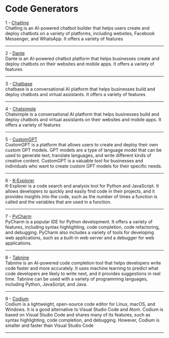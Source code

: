 <h1>
    Code Generators
</h1>

1 - <a href="https://chatling.ai/"> Chatling</a> <br>
Chatling is an AI-powered chatbot builder that helps users create and deploy chatbots on a variety of platforms, including websites, Facebook Messenger, and WhatsApp. It offers a variety of features<br><hr>
2 - <a href="https://dante-ai.com/">Dante</a> <br>
Dante is an AI-powered chatbot platform that helps businesses create and deploy chatbots on their websites and mobile apps. It offers a variety of features<br><hr>
3 - <a href="https://Chatbase.co">Chatbase</a> <br>
chatbase is a conversational AI platform that helps businesses build and deploy chatbots and virtual assistants. It offers a variety of features<br><hr>
4 - <a href="https://www.chatsimple.ai/">Chatsimple</a> <br>
Chatsimple is a conversational AI platform that helps businesses build and deploy chatbots and virtual assistants on their websites and mobile apps. It offers a variety of features<br><hr>
5 - <a href="https://customgpt.ai/">CustomGPT</a> <br>
CustomGPT is a platform that allows users to create and deploy their own custom GPT models. GPT models are a type of language model that can be used to generate text, translate languages, and write different kinds of creative content. CustomGPT is a valuable tool for businesses and individuals who want to create custom GPT models for their specific needs.<br><hr>
6 - <a href="https://k-explorer.com/">K-Explorer</a> <br>
K-Explorer is a code search and analysis tool for Python and JavaScript. It allows developers to quickly and easily find code in their projects, and it provides insights into the code, such as the number of times a function is called and the variables that are used in a function.<br><hr>
7 - <a href="https://www.jetbrains.com/pycharm/">PyCharm</a> <br>
PyCharm is a popular IDE for Python development. It offers a variety of features, including syntax highlighting, code completion, code refactoring, and debugging. PyCharm also includes a variety of tools for developing web applications, such as a built-in web server and a debugger for web applications.<br><hr>
8 - <a href="https://www.tabnine.com/">Tabnine</a> <br>
Tabnine is an AI-powered code completion tool that helps developers write code faster and more accurately. It uses machine learning to predict what code developers are likely to write next, and it provides suggestions in real time. Tabnine can be used with a variety of programming languages, including Python, JavaScript, and Java.<br><hr>
9 - <a href="https://www.codium.ai/">Codium </a> <br>
Codium is a lightweight, open-source code editor for Linux, macOS, and Windows. It is a good alternative to Visual Studio Code and Atom. Codium is based on Visual Studio Code and shares many of its features, such as syntax highlighting, code completion, and debugging. However, Codium is smaller and faster than Visual Studio Code
<br><hr>
